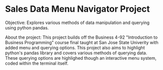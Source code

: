 # Sales Data Menu Navigator Project
Objective: Explores various methods of data manipulation and querying using python pandas.


About the project:
This project builds off the Business 4-92 "Introduction to Business Programming" course final taught at San Jose State Univerity with added menu and querying options. This project also aims to highlight python's pandas library and covers various methods of querying data. These querying options are highlighed though an interactive menu system, coded within the terminal itself.

  
